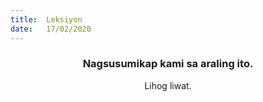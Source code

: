 ```yaml
---
title:  Leksiyon
date:   17/02/2020
---
```


### <center>Nagsusumikap kami sa araling ito.</center>
<center>Lihog liwat.</center>